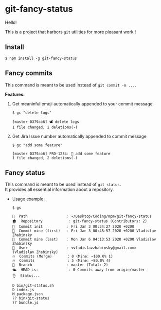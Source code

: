 # git-fancy-status

Hello!

This is a project that harbors `git` utilities for more pleasant work !

## Install

```
$ npm install -g git-fancy-status
```

## Fancy commits

This command is meant to be used instead of `git commit -m ...`.

**Features:**

1.  Get meaninful emoji automatically appended to your commit message

    ```
    $ gc "delete logs"

    [master 0379ab6] 🕊 delete logs
    1 file changed, 2 deletions(-)

    ```

2.  Get Jira Issue number automatically appended to commit message

    ```
    $ gc "add some feature"

    [master 0379ab6] PRO-1234: 💪 add some feature
    1 file changed, 2 deletions(-)

    ```

## Fancy status

This command is meant to be used instead of `git status`.  
It provides all essential information about a repository.

- Usage example:

  ```
  $ gs

  📂  Path                  : ~/Desktop/Coding/npm/git-fancy-status
  🏠  Repository            : git-fancy-status (Contributors: 2)
  📌  Commit init           : Fri Jan 3 00:34:27 2020 +0200
  📌  Commit mine (first)   : Fri Jan 3 00:45:57 2020 +0200 Vladislav Zhabinsky
  📌  Commit mine (last)    : Mon Jan 6 04:13:53 2020 +0200 Vladislav Zhabinsky
  🐒  User                  : <vladislavzhabinsky@gmail.com> (Vladislav Zhabinsky)
  🔥  Commits (Merge)       : 0 (Mine: ~100.0% 1)
  🔥  Commits               : 5 (Mine: ~80.0% 4)
  📌  Branch                : master (Total: 2)
  🛳️  HEAD is:              : 0 Commits away from origin/master
  👌  Status...

  D bin/git-status.sh
  D index.js
  M package.json
  ?? bin/git-status
  ?? bundle.js
  ```
